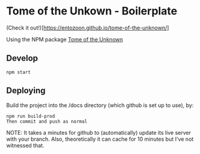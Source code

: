 # Tome of the Unkown - Boilerplate

(Check it out!)[https://entozoon.github.io/tome-of-the-unknown/]

Using the NPM package
[Tome of the Unknown](https://github.com/entozoon/tome-of-the-unknown)

## Develop

    npm start

## Deploying

Build the project into the /docs directory (which github is set up to use), by:

    npm run build-prod
    Then commit and push as normal

NOTE: It takes a minutes for github to (automatically) update its live server
with your branch. Also, theoretically it can cache for 10 minutes but I've not
witnessed that.
